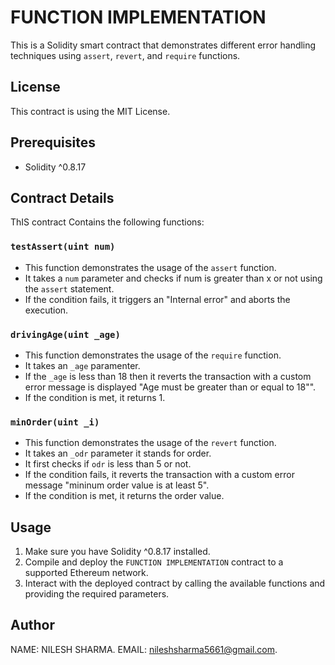 
# FUNCTION IMPLEMENTATION

This is a Solidity smart contract that demonstrates different error handling techniques using `assert`, `revert`, and `require` functions.

## License

This contract is using the MIT License.

## Prerequisites

- Solidity ^0.8.17

## Contract Details

ThIS contract Contains the following functions:

### `testAssert(uint num)`

- This function demonstrates the usage of the `assert` function.
- It takes a `num` parameter and checks if num is greater than x or not using the `assert` statement.
- If the condition fails, it triggers an "Internal error" and aborts the execution.

### `drivingAge(uint _age)`

- This function demonstrates the usage of the `require` function.
- It takes an `_age` paramenter.
- If the `_age` is less than 18 then it reverts the transaction with a custom error message is displayed "Age must be greater than or equal to 18"".
- If the condition is met, it returns 1.

### `minOrder(uint _i)`

- This function demonstrates the usage of the `revert` function.
- It takes an `_odr` parameter it stands for order.
- It first checks if `odr` is less than 5 or not.
- If the condition fails, it reverts the transaction with a custom error message "mininum order value is at least 5".
- If the condition is met, it returns the order value.

## Usage

1. Make sure you have Solidity ^0.8.17 installed.
2. Compile and deploy the `FUNCTION IMPLEMENTATION` contract to a supported Ethereum network.
3. Interact with the deployed contract by calling the available functions and providing the required parameters.

## Author

NAME: NILESH SHARMA.
EMAIL: nileshsharma5661@gmail.com.
